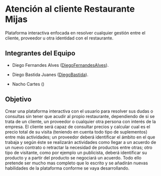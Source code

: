 # Atención al cliente Restaurante Mijas
Plataforma interactiva enfocada en resolver cualquier gestión entre el cliente, proveedor u otra identidad con el restaurante.
## Integrantes del Equipo
- Diego Fernandes Alves ([DiegoFernandesAlves](https://github.com/DiegoFernandesAlves)).

- Diego Bastida Juanes ([DiegoBastida](https://github.com/DiegoBastida)).

- Nacho Cartes ([]())
## Objetivo
Crear una plataforma interactiva con el usuario para resolver sus dudas o consultas sin tener que acudir al propio restaurante, dependiendo de si se trata de un cliente, un proveedor o cualquier otra persona con interés de la empresa. 
El cliente será capaz de consultar precios y calcular cual es el precio total de su visita (teniendo en cuenta todo tipo de suplementos) entre más actividades; un proveedor deberá identificar el ámbito en el que trabaja y según éste se realizarán actividades como llegar a un acuerdo de un nuevo contrato o retractar la necesidad de productos entre otras; otro tipo de visitante, como por ejemplo un publicista, deberá identificar su producto y a partir del producto se negociará un acuerdo. Todo ello pretende ser mucho mas completo que lo escrito y se añadirán nuevas habilidades de la plataforma conforme se vaya desarrollando.

